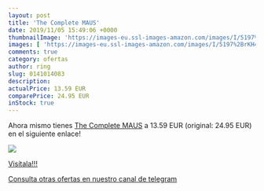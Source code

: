 ```yaml
---
layout: post
title: 'The Complete MAUS'
date: 2019/11/05 15:49:06 +0000
thumbnailImage: 'https://images-eu.ssl-images-amazon.com/images/I/5197%2BrKH4WL._SL200_.jpg'
images: [ 'https://images-eu.ssl-images-amazon.com/images/I/5197%2BrKH4WL._SL200_.jpg' ]
comments: true
category: ofertas
author: ring
slug: 0141014083
description:
actualPrice: 13.59 EUR
comparePrice: 24.95 EUR
inStock: true
---
```


Ahora mismo tienes [The Complete MAUS](https://www.amazon.com/dp/0141014083/?tag=redken08-20) a 13.59 EUR (original: 24.95 EUR) en el siguiente enlace!

[![](https://images-eu.ssl-images-amazon.com/images/I/5197%2BrKH4WL._SL200_.jpg)](https://www.amazon.com/dp/0141014083/?tag=redken08-20)

[Visítala!!!](https://www.amazon.com/dp/0141014083/?tag=redken08-20)

[Consulta otras ofertas en nuestro canal de telegram](https://t.me/s/ofertas25)
